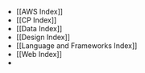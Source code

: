 
- [[AWS Index]]
- [[CP Index]]
- [[Data Index]]
- [[Design Index]]
- [[Language and Frameworks Index]]
- [[Web Index]]
- 
